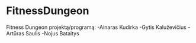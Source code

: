 # FitnessDungeon

Fitness Dungeon projektą/programą:
-Ainaras Kudirka
-Gytis Kaluževičius
-Artūras Saulis
-Nojus Bataitys
